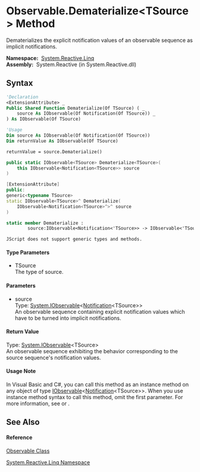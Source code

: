 # Observable.Dematerialize\<TSource\> Method

Dematerializes the explicit notification values of an observable sequence as implicit notifications.

**Namespace:**  [System.Reactive.Linq](System.Reactive.Linq\System.Reactive.Linq.md)  
**Assembly:**  System.Reactive (in System.Reactive.dll)

## Syntax

```vb
'Declaration
<ExtensionAttribute> _
Public Shared Function Dematerialize(Of TSource) ( _
    source As IObservable(Of Notification(Of TSource)) _
) As IObservable(Of TSource)
```

```vb
'Usage
Dim source As IObservable(Of Notification(Of TSource))
Dim returnValue As IObservable(Of TSource)

returnValue = source.Dematerialize()
```

```csharp
public static IObservable<TSource> Dematerialize<TSource>(
    this IObservable<Notification<TSource>> source
)
```

```c++
[ExtensionAttribute]
public:
generic<typename TSource>
static IObservable<TSource>^ Dematerialize(
    IObservable<Notification<TSource>^>^ source
)
```

```fsharp
static member Dematerialize : 
        source:IObservable<Notification<'TSource>> -> IObservable<'TSource> 
```

```jscript
JScript does not support generic types and methods.
```

#### Type Parameters

- TSource  
  The type of source.

#### Parameters

- source  
  Type: [System.IObservable](https://msdn.microsoft.com/en-us/library/Dd990377)\<[Notification](Notification\Notification(T).md)\<TSource\>\>  
  An observable sequence containing explicit notification values which have to be turned into implicit notifications.

#### Return Value

Type: [System.IObservable](https://msdn.microsoft.com/en-us/library/Dd990377)\<TSource\>  
An observable sequence exhibiting the behavior corresponding to the source sequence's notification values.

#### Usage Note

In Visual Basic and C\#, you can call this method as an instance method on any object of type [IObservable](https://msdn.microsoft.com/en-us/library/Dd990377)\<[Notification](Notification\Notification(T).md)\<TSource\>\>. When you use instance method syntax to call this method, omit the first parameter. For more information, see [](https://msdn.microsoft.com/en-us/library/Bb384936) or [](https://msdn.microsoft.com/en-us/library/Bb383977).

## See Also

#### Reference

[Observable Class](Observable\Observable.md)

[System.Reactive.Linq Namespace](System.Reactive.Linq\System.Reactive.Linq.md)








